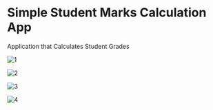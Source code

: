 # Simple Student Marks Calculation App

Application that Calculates Student Grades

![1](https://github.com/BilalSevinc16/Basic_StudentMarks_Calculation_App/assets/146417248/fac26268-422e-4209-b6fc-3bc07c589dc2)

![2](https://github.com/BilalSevinc16/Basic_StudentMarks_Calculation_App/assets/146417248/289ca469-0147-49b4-a05d-e8440c1d52ae)

![3](https://github.com/BilalSevinc16/Basic_StudentMarks_Calculation_App/assets/146417248/0ca5d10c-a08a-493d-9bbc-4c56dd69ff6c)

![4](https://github.com/BilalSevinc16/Basic_StudentMarks_Calculation_App/assets/146417248/9bf346d1-b4cb-473e-ac85-84f1877e1763)
